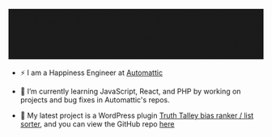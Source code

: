![hello world](/assets/images/header.gif)

<!--
**villanovachile/villanovachile** is a ✨ _special_ ✨ repository because its `README.md` (this file) appears on your GitHub profile.

Here are some ideas to get you started:

- 🔭 I’m currently working on ...
- 🌱 I’m currently learning ...
- 👯 I’m looking to collaborate on ...
- 🤔 I’m looking for help with ...
- 💬 Ask me about ...
- 📫 How to reach me: ...
- 😄 Pronouns: ...
- ⚡ Fun fact: ...
-->

- ⚡ I am a Happiness Engineer at [Automattic](https://automattic.com/)

- 🌱 I’m currently learning JavaScript, React, and PHP by working on projects and bug fixes in Automattic's repos.

- 🔭 My latest project is a WordPress plugin [Truth Talley bias ranker / list sorter](https://truthtally.danielr.io/), and you can view the GitHub repo [here](https://github.com/villanovachile/truthtally)
